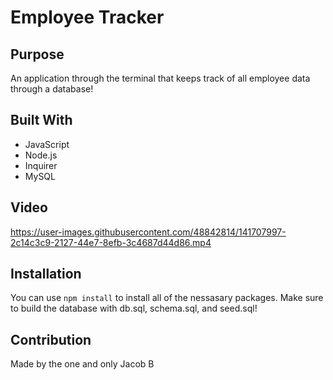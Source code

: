 # Employee Tracker

## Purpose
An application through the terminal that keeps track of all employee data through a database!

## Built With
* JavaScript
* Node.js
* Inquirer
* MySQL

## Video
https://user-images.githubusercontent.com/48842814/141707997-2c14c3c9-2127-44e7-8efb-3c4687d44d86.mp4


## Installation
You can use `npm install` to install all of the nessasary packages. Make sure to build the database with db.sql, schema.sql, and seed.sql!

## Contribution
Made by the one and only Jacob B
